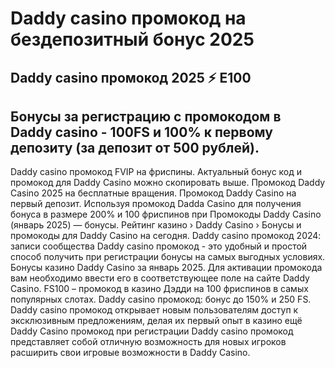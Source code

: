 # Daddy casino промокод на бездепозитный бонус 2025

## Daddy casino промокод 2025 ⚡️ E100

## Бонусы за регистрацию с промокодом в Daddy casino - 100FS и 100% к первому депозиту (за депозит от 500 рублей).



Daddy casino промокод FVIP на фриспины. Актуальный бонус код и промокод для Daddy Casino можно скопировать выше. Промокод Daddy Casino 2025 на бесплатные вращения. Промокод Daddy Casino на первый депозит. Используя промокод Dadda Casino для получения бонуса в размере 200% и 100 фриспинов при Промокоды Daddy Casino (январь 2025) — бонусы. Рейтинг казино › Daddy Casino › Бонусы и промокоды для Daddy Casino на сегодня. Daddy casino промокод 2024: записи сообщества Daddy casino промокод - это удобный и простой способ получить при регистрации бонусы на самых выгодных условиях. Бонусы казино Daddy Casino за январь 2025. Для активации промокода вам необходимо ввести его в соответствующее поле на сайте Daddy Casino. FS100 – промокод в казино Дэдди на 100 фриспинов в самых популярных слотах. Daddy casino промокод: бонус до 150% и 250 FS. Daddy casino промокод открывает новым пользователям доступ к эксклюзивным предложениям, делая их первый опыт в казино ещё Daddy Casino промокод при регистрации Daddy casino промокод представляет собой отличную возможность для новых игроков расширить свои игровые возможности в Daddy Casino.

